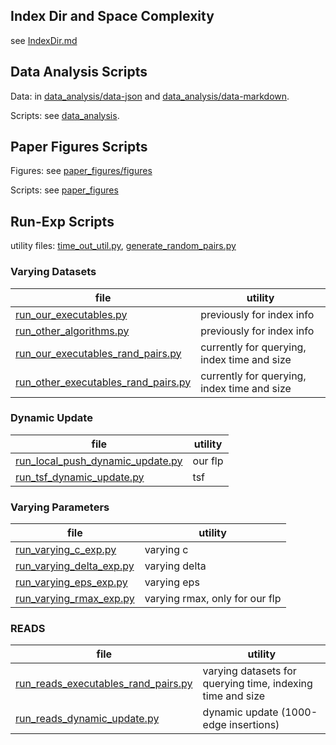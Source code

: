 ## Index Dir and Space Complexity

see [IndexDir.md](IndexDir.md)

## Data Analysis Scripts

Data: in [data_analysis/data-json](data_analysis/data-json) and [data_analysis/data-markdown](data_analysis/data-markdown).

Scripts: see [data_analysis](data_analysis).

## Paper Figures Scripts

Figures: see [paper_figures/figures](paper_figures/figures)

Scripts: see [paper_figures](paper_figures)

## Run-Exp Scripts

utility files: [time_out_util.py](time_out_util.py), [generate_random_pairs.py](generate_random_pairs.py)

### Varying Datasets

file | utility
--- | ---
[run_our_executables.py](run_our_executables.py) | previously for index info
[run_other_algorithms.py](run_other_algorithms.py) | previously for index info
[run_our_executables_rand_pairs.py](run_our_executables_rand_pairs.py) | currently for querying, index time and size
[run_other_executables_rand_pairs.py](run_other_executables_rand_pairs.py) | currently for querying, index time and size

### Dynamic Update

file | utility
--- | ---
[run_local_push_dynamic_update.py](run_local_push_dynamic_update.py) | our flp
[run_tsf_dynamic_update.py](run_tsf_dynamic_update.py) | tsf

### Varying Parameters

file | utility
--- | ---
[run_varying_c_exp.py](run_varying_c_exp.py) | varying c
[run_varying_delta_exp.py](run_varying_delta_exp.py) | varying delta
[run_varying_eps_exp.py](run_varying_eps_exp.py) | varying eps
[run_varying_rmax_exp.py](run_varying_rmax_exp.py) | varying rmax, only for our flp

### READS

file | utility
--- | ---
[run_reads_executables_rand_pairs.py](run_reads_executables_rand_pairs.py) | varying datasets for querying time, indexing time and size
[run_reads_dynamic_update.py](run_reads_dynamic_update.py) | dynamic update (1000-edge insertions)
